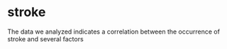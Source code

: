 # stroke
The data we analyzed indicates a correlation between the occurrence of stroke and several factors

